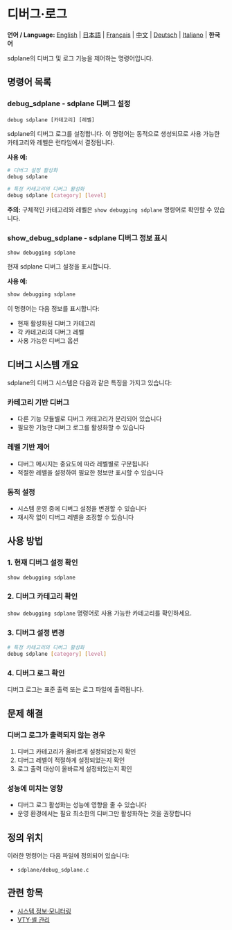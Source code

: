 # 디버그·로그

**언어 / Language:** [English](../debug-logging.md) | [日本語](../ja/debug-logging.md) | [Français](../fr/debug-logging.md) | [中文](../zh/debug-logging.md) | [Deutsch](../de/debug-logging.md) | [Italiano](../it/debug-logging.md) | **한국어**

sdplane의 디버그 및 로그 기능을 제어하는 명령어입니다.

## 명령어 목록

### debug_sdplane - sdplane 디버그 설정
```
debug sdplane [카테고리] [레벨]
```

sdplane의 디버그 로그를 설정합니다. 이 명령어는 동적으로 생성되므로 사용 가능한 카테고리와 레벨은 런타임에서 결정됩니다.

**사용 예:**
```bash
# 디버그 설정 활성화
debug sdplane

# 특정 카테고리의 디버그 활성화
debug sdplane [category] [level]
```

**주의:** 구체적인 카테고리와 레벨은 `show debugging sdplane` 명령어로 확인할 수 있습니다.

### show_debug_sdplane - sdplane 디버그 정보 표시
```
show debugging sdplane
```

현재 sdplane 디버그 설정을 표시합니다.

**사용 예:**
```bash
show debugging sdplane
```

이 명령어는 다음 정보를 표시합니다:
- 현재 활성화된 디버그 카테고리
- 각 카테고리의 디버그 레벨
- 사용 가능한 디버그 옵션

## 디버그 시스템 개요

sdplane의 디버그 시스템은 다음과 같은 특징을 가지고 있습니다:

### 카테고리 기반 디버그
- 다른 기능 모듈별로 디버그 카테고리가 분리되어 있습니다
- 필요한 기능만 디버그 로그를 활성화할 수 있습니다

### 레벨 기반 제어
- 디버그 메시지는 중요도에 따라 레벨별로 구분됩니다
- 적절한 레벨을 설정하여 필요한 정보만 표시할 수 있습니다

### 동적 설정
- 시스템 운영 중에 디버그 설정을 변경할 수 있습니다
- 재시작 없이 디버그 레벨을 조정할 수 있습니다

## 사용 방법

### 1. 현재 디버그 설정 확인
```bash
show debugging sdplane
```

### 2. 디버그 카테고리 확인
`show debugging sdplane` 명령어로 사용 가능한 카테고리를 확인하세요.

### 3. 디버그 설정 변경
```bash
# 특정 카테고리의 디버그 활성화
debug sdplane [category] [level]
```

### 4. 디버그 로그 확인
디버그 로그는 표준 출력 또는 로그 파일에 출력됩니다.

## 문제 해결

### 디버그 로그가 출력되지 않는 경우
1. 디버그 카테고리가 올바르게 설정되었는지 확인
2. 디버그 레벨이 적절하게 설정되었는지 확인
3. 로그 출력 대상이 올바르게 설정되었는지 확인

### 성능에 미치는 영향
- 디버그 로그 활성화는 성능에 영향을 줄 수 있습니다
- 운영 환경에서는 필요 최소한의 디버그만 활성화하는 것을 권장합니다

## 정의 위치

이러한 명령어는 다음 파일에 정의되어 있습니다:
- `sdplane/debug_sdplane.c`

## 관련 항목

- [시스템 정보·모니터링](system-monitoring.md)
- [VTY·셸 관리](vty-shell.md)